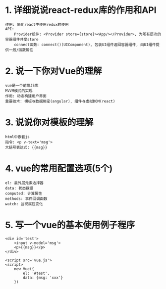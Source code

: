 # 1. 详细说说react-redux库的作用和API
	作用: 简化react中使用redux的使用
	API:
		Provider组件: <Provider store={store}><App/></Provider>, 为所有层次的容器组件共享store
		connect函数: connect()(UIComponent), 包装UI组件返回容器组件, 向UI组件提供一般/函数属性
	
# 2. 说一下你对Vue的理解
	vue是一个前端JS库
	MVVM模式的实现
	作用: 动态构建用户界面
	重要技术: 模板与数据绑定(angular), 组件与虚拟DOM(react)

# 3. 说说你对模板的理解
	html中嵌套js
	指令: <p v-text='msg'>
	大括号表达式: {{msg}}

# 4. vue的常用配置选项(5个)
	el: 最外层元素选择器
	data: 状态数据
	computed: 计算属性
	methods: 事件回调函数
	watch: 监视属性变化
# 5. 写一个vue的基本使用例子程序
	<div id='test'>
		<input v-model='msg'>
		<p>{{msg}}</p>
	</div>

	<script src='vue.js'>
	<script>
		new Vue({
			el: '#test', 
			data: {msg: 'xxx'}
		})
